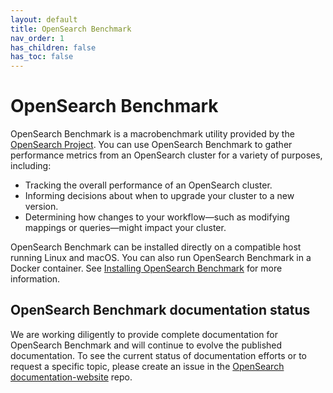 ```yaml
---
layout: default
title: OpenSearch Benchmark
nav_order: 1
has_children: false
has_toc: false
---
```


# OpenSearch Benchmark

OpenSearch Benchmark is a macrobenchmark utility provided by the [OpenSearch Project](https://github.com/opensearch-project). You can use OpenSearch Benchmark to gather performance metrics from an OpenSearch cluster for a variety of purposes, including:

- Tracking the overall performance of an OpenSearch cluster.
- Informing decisions about when to upgrade your cluster to a new version.
- Determining how changes to your workflow&#8212;such as modifying mappings or queries&#8212;might impact your cluster.

OpenSearch Benchmark can be installed directly on a compatible host running Linux and macOS. You can also run OpenSearch Benchmark in a Docker container. See [Installing OpenSearch Benchmark]({{site.url}}{{site.baseurl}}/benchmark/installing-benchmark/) for more information.

## OpenSearch Benchmark documentation status

We are working diligently to provide complete documentation for OpenSearch Benchmark and will continue to evolve the published documentation. To see the current status of documentation efforts or to request a specific topic, please create an issue in the [OpenSearch documentation-website](https://github.com/opensearch-project/documentation-website) repo.